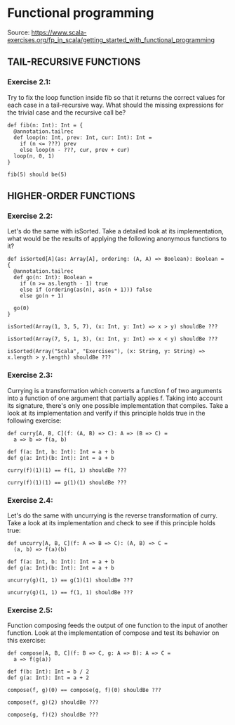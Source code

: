 # Functional programming
Source: https://www.scala-exercises.org/fp_in_scala/getting_started_with_functional_programming

## TAIL-RECURSIVE FUNCTIONS
### Exercise 2.1:

Try to fix the loop function inside fib so that it returns the correct values for each case in a tail-recursive way. What should the missing expressions for the trivial case and the recursive call be?

```
def fib(n: Int): Int = {
  @annotation.tailrec
  def loop(n: Int, prev: Int, cur: Int): Int =
    if (n <= ???) prev
    else loop(n - ???, cur, prev + cur)
  loop(n, 0, 1)
}

fib(5) should be(5)
```

## HIGHER-ORDER FUNCTIONS
### Exercise 2.2:

Let's do the same with isSorted. Take a detailed look at its implementation, what would be the results of applying the following anonymous functions to it?

```
def isSorted[A](as: Array[A], ordering: (A, A) => Boolean): Boolean = {
  @annotation.tailrec
  def go(n: Int): Boolean =
    if (n >= as.length - 1) true
    else if (ordering(as(n), as(n + 1))) false
    else go(n + 1)

  go(0)
}

isSorted(Array(1, 3, 5, 7), (x: Int, y: Int) => x > y) shouldBe ???

isSorted(Array(7, 5, 1, 3), (x: Int, y: Int) => x < y) shouldBe ???

isSorted(Array("Scala", "Exercises"), (x: String, y: String) => x.length > y.length) shouldBe ??? 
```

### Exercise 2.3:

Currying is a transformation which converts a function f of two arguments into a function of one argument that partially applies f. Taking into account its signature, there's only one possible implementation that compiles. Take a look at its implementation and verify if this principle holds true in the following exercise:

```
def curry[A, B, C](f: (A, B) => C): A => (B => C) =
  a => b => f(a, b)

def f(a: Int, b: Int): Int = a + b
def g(a: Int)(b: Int): Int = a + b

curry(f)(1)(1) == f(1, 1) shouldBe ???

curry(f)(1)(1) == g(1)(1) shouldBe ???
```

### Exercise 2.4:

Let's do the same with uncurrying is the reverse transformation of curry. Take a look at its implementation and check to see if this principle holds true:
```
def uncurry[A, B, C](f: A => B => C): (A, B) => C =
  (a, b) => f(a)(b)

def f(a: Int, b: Int): Int = a + b
def g(a: Int)(b: Int): Int = a + b

uncurry(g)(1, 1) == g(1)(1) shouldBe ???

uncurry(g)(1, 1) == f(1, 1) shouldBe ???
```

### Exercise 2.5:

Function composing feeds the output of one function to the input of another function. Look at the implementation of compose and test its behavior on this exercise:
```
def compose[A, B, C](f: B => C, g: A => B): A => C =
  a => f(g(a))

def f(b: Int): Int = b / 2
def g(a: Int): Int = a + 2

compose(f, g)(0) == compose(g, f)(0) shouldBe ??? 

compose(f, g)(2) shouldBe ???

compose(g, f)(2) shouldBe ???
```